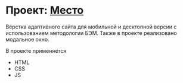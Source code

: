 # Проект: [Место](https://mymymyr.github.io/mesto-project/index.html)

Вёрстка адаптивного сайта для мобильной и десктопной версии с использованием методологии БЭМ.
Также в проекте реализовано модальное окно.

В проекте применяется
* HTML
* CSS
* JS

